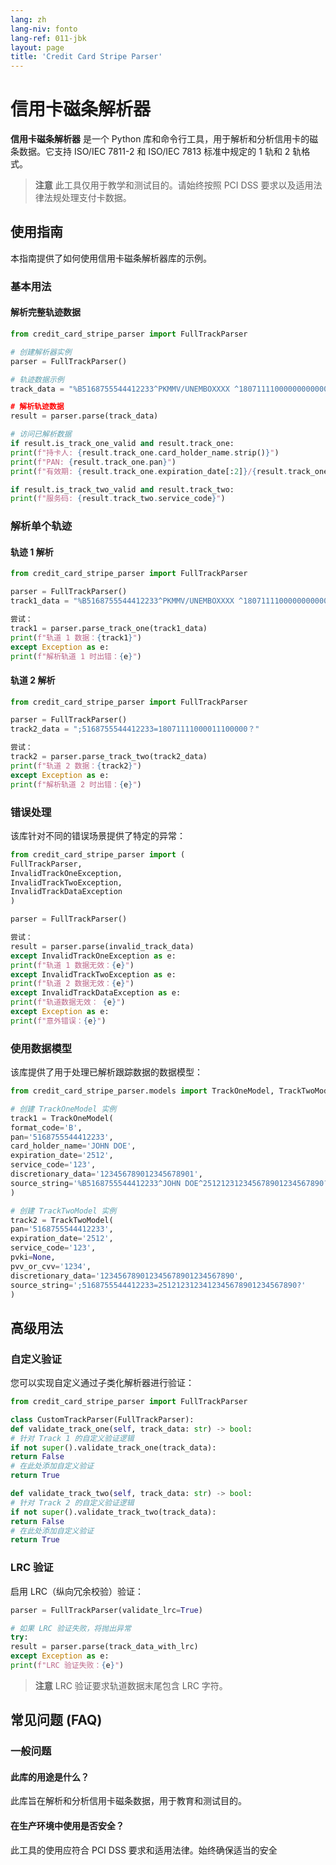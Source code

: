 ```yaml
---
lang: zh
lang-niv: fonto
lang-ref: 011-jbk
layout: page
title: 'Credit Card Stripe Parser'
---
```


# 信用卡磁条解析器

**信用卡磁条解析器** 是一个 Python 库和命令行工具，用于解析和分析信用卡的磁条数据。它支持 ISO/IEC 7811-2 和 ISO/IEC 7813 标准中规定的 1 轨和 2 轨格式。

> **注意**
> 此工具仅用于教学和测试目的。请始终按照 PCI DSS 要求以及适用法律法规处理支付卡数据。

## 使用指南

本指南提供了如何使用信用卡磁条解析器库的示例。

### 基本用法

#### 解析完整轨迹数据

```python
from credit_card_stripe_parser import FullTrackParser

# 创建解析器实例
parser = FullTrackParser()

# 轨迹数据示例
t​​rack_data = "%B5168755544412233^PKMMV/UNEMBOXXXX ^1807111100000000000000111000000?;5168755544412233=18071111000011100000?

# 解析轨迹数据
result = parser.parse(track_data)

# 访问已解析数据
if result.is_track_one_valid and result.track_one:
print(f"持卡人: {result.track_one.card_holder_name.strip()}")
print(f"PAN: {result.track_one.pan}")
print(f"有效期: {result.track_one.expiration_date[:2]}/{result.track_one.expiration_date[2:]}")

if result.is_track_two_valid and result.track_two:
print(f"服务码: {result.track_two.service_code}")
```

### 解析单个轨迹

#### 轨迹 1 解析

```python
from credit_card_stripe_parser import FullTrackParser

parser = FullTrackParser()
track1_data = "%B5168755544412233^PKMMV/UNEMBOXXXX ^1807111100000000000000111000000？"

尝试：
track1 = parser.parse_track_one(track1_data)
print(f"轨道 1 数据：{track1}")
except Exception as e:
print(f"解析轨道 1 时出错：{e}")
```

#### 轨道 2 解析

```python
from credit_card_stripe_parser import FullTrackParser

parser = FullTrackParser()
track2_data = ";5168755544412233=18071111000011100000？"

尝试：
track2 = parser.parse_track_two(track2_data)
print(f"轨道 2 数据：{track2}")
except Exception as e:
print(f"解析轨道 2 时出错：{e}")
```

### 错误处理

该库针对不同的错误场景提供了特定的异常：

```python
from credit_card_stripe_parser import (
FullTrackParser,
InvalidTrackOneException,
InvalidTrackTwoException,
InvalidTrackDataException
)

parser = FullTrackParser()

尝试：
result = parser.parse(invalid_track_data)
except InvalidTrackOneException as e:
print(f"轨道 1 数据无效：{e}")
except InvalidTrackTwoException as e:
print(f"轨道 2 数据无效：{e}")
except InvalidTrackDataException as e:
print(f"轨道数据无效： {e}")
except Exception as e:
print(f"意外错误：{e}")
```

### 使用数据模型

该库提供了用于处理已解析跟踪数据的数据模型：

```python
from credit_card_stripe_parser.models import TrackOneModel, TrackTwoModel

# 创建 TrackOneModel 实例
track1 = TrackOneModel(
format_code='B',
pan='5168755544412233',
card_holder_name='JOHN DOE',
expiration_date='2512',
service_code='123',
discretionary_data='123456789012345678901',
source_string='%B5168755544412233^JOHN DOE^251212312345678901234567890?'
)

# 创建 TrackTwoModel 实例
track2 = TrackTwoModel(
pan='5168755544412233',
expiration_date='2512',
service_code='123',
pvki=None,
pvv_or_cvv='1234',
discretionary_data='123456789012345678901234567890',
source_string=';5168755544412233=2512123123412345678901234567890?'
)
```

## 高级用法

### 自定义验证

您可以实现自定义通过子类化解析器进行验证：

```python
from credit_card_stripe_parser import FullTrackParser

class CustomTrackParser(FullTrackParser):
def validate_track_one(self, track_data: str) -> bool:
# 针对 Track 1 的自定义验证逻辑
if not super().validate_track_one(track_data):
return False
# 在此处添加自定义验证
return True

def validate_track_two(self, track_data: str) -> bool:
# 针对 Track 2 的自定义验证逻辑
if not super().validate_track_two(track_data):
return False
# 在此处添加自定义验证
return True
```

### LRC 验证

启用 LRC（纵向冗余校验）验证：

```python
parser = FullTrackParser(validate_lrc=True)

# 如果 LRC 验证失败，将抛出异常
try:
result = parser.parse(track_data_with_lrc)
except Exception as e:
print(f"LRC 验证失败：{e}")
```
> **注意**
> LRC 验证要求轨道数据末尾包含 LRC 字符。

## 常见问题 (FAQ)

### 一般问题

#### 此库的用途是什么？
此库旨在解析和分析信用卡磁条数据，用于教育和测试目的。

#### 在生产环境中使用是否安全？
此工具的使用应符合 PCI DSS 要求和适用法律。始终确保适当的安全

